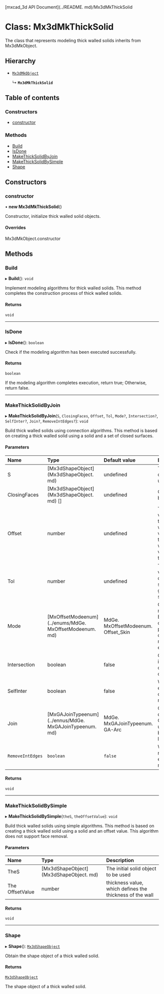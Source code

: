 [mxcad_3d API Document](../README. md)/Mx3dMkThickSolid

# Class: Mx3dMkThickSolid

The class that represents modeling thick walled solids inherits from Mx3dMkObject.

## Hierarchy

- [`Mx3dMkObject`](Mx3dMkObject.md)

  ↳ **`Mx3dMkThickSolid`**

## Table of contents

### Constructors

- [constructor](Mx3dMkThickSolid.md#constructor)

### Methods

- [Build](Mx3dMkThickSolid.md#build)
- [IsDone](Mx3dMkThickSolid.md#isdone)
- [MakeThickSolidByJoin](Mx3dMkThickSolid.md#makethicksolidbyjoin)
- [MakeThickSolidBySimple](Mx3dMkThickSolid.md#makethicksolidbysimple)
- [Shape](Mx3dMkThickSolid.md#shape)

## Constructors

### constructor

• **new Mx3dMkThickSolid**()

Constructor, initialize thick walled solid objects.

#### Overrides

Mx3dMkObject.constructor

## Methods

### Build

▸ **Build**(): `void`

Implement modeling algorithms for thick walled solids.
This method completes the construction process of thick walled solids.

#### Returns

`void`

___

### IsDone

▸ **IsDone**(): `boolean`

Check if the modeling algorithm has been executed successfully.

#### Returns

`boolean`

If the modeling algorithm completes execution, return true; Otherwise, return false.

___

### MakeThickSolidByJoin

▸ **MakeThickSolidByJoin**(`S`, `ClosingFaces`, `Offset`, `Tol`, `Mode?`, `Intersection?`, `SelfInter?`, `Join?`, `RemoveIntEdges?`): `void`

Build thick walled solids using connection algorithms.
This method is based on creating a thick walled solid using a solid and a set of closed surfaces.

#### Parameters

| Name | Type | Default value | Description |
| :------ | :------ | :------ | :------ |
|S | [Mx3dShapeObject] (Mx3dShapeObject. md) | undefined | The initial solid object to be used|
|ClosingFaces | [Mx3dShapeObject] (Mx3dShapeObject. md) [] | undefined | Object array to be removed|
|Offset | number | undefined | The thickness value defines the thickness of the wall. Positive values indicate the outer side, while negative values indicate the inner side|
|Tol | number | undefined | The tolerance value defines the coincidence standard for generating shapes|
|Mode | [MxOffsetModeenum] (../enums/MdGe. MxOffsetModeenum. md) | MdGe. MxOffsetModeenum. Offset_Skin | Construction mode, default to BRepOffset_Skin, defines the parallel line construction method for free edges|
|Intersection | boolean | false | Calculate intersection, not calculated by default|
|SelfInter | boolean | false | Whether to eliminate self crossing, default not to eliminate|
|Join | [MxGAJoinTypeenum] (../ennus/MdGe. MxGAJoinTypeenum. md) | MdGe. MxGAJoinTypeenum. GA-Arc | Connection type, default to GeomAbs_Src, used to fill gaps between parallel lines|
|` RemoveIntEdges ` | ` boolean ` | ` false ` | Whether to remove internal edges, default not to remove|

#### Returns

`void`

___

### MakeThickSolidBySimple

▸ **MakeThickSolidBySimple**(`theS`, `theOffsetValue`): `void`

Build thick walled solids using simple algorithms.
This method is based on creating a thick walled solid using a solid and an offset value. This algorithm does not support face removal.

#### Parameters

| Name | Type | Description |
| :------ | :------ | :------ |
|TheS | [Mx3dShapeObject] (Mx3dShapeObject. md) | The initial solid object to be used|
|The OffsetValue | number | thickness value, which defines the thickness of the wall|

#### Returns

`void`

___

### Shape

▸ **Shape**(): [`Mx3dShapeObject`](Mx3dShapeObject.md)

Obtain the shape object of a thick walled solid.

#### Returns

[`Mx3dShapeObject`](Mx3dShapeObject.md)

The shape object of a thick walled solid.
